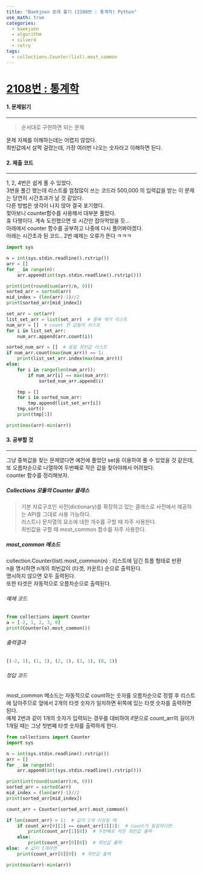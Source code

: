 ```yaml
---
title: "Baekjoon 문제 풀기 (2108번 : 통계학) Python"
use_math: true
categories:
  - baekjoon
  - algorithm
  - silver4
  - retry
tags:
  - collections.Counter(list).most_common
---
```



# [2108번 : 통계학](https://www.acmicpc.net/problem/2108)



#### 1. 문제읽기
---

> 순서대로 구현하면 되는 문제  

문제 자체를 이해하는데는 어렵지 않았다.  
최빈값에서 살짝 걸렸는데, 가장 여러번 나오는 숫자라고 이해하면 된다.  



#### 2. 제출 코드 
---

1, 2, 4번은 쉽게 풀 수 있었다.  
3번을 풀긴 했는데 리스트를 엄청많이 쓰는 코드라 500,000 의 입력값을 받는 이 문제는 당연히 시간초과가 날 것 같았다.  
다른 방법은 생각이 나지 않아 결국 포기했다.  
찾아보니 counter함수를 사용해서 대부분 풀었다.   
휴 다행이다. 계속 도전했으면 또 시간만 잡아먹었을 듯...  
아래에서 counter 함수를 공부하고 나중에 다시 풀어봐야겠다.  
아래는 시간초과 된 코드.. 2번 예제는 오류가 뜬다 ㅋㅋㅋ  

```python
import sys

n = int(sys.stdin.readline().rstrip())
arr = []
for _ in range(n):
	arr.append(int(sys.stdin.readline().rstrip()))

print(int(round(sum(arr)/n, 0)))
sorted_arr = sorted(arr)
mid_index = (len(arr)-1)//2
print(sorted_arr[mid_index])

set_arr = set(arr)
list_set_arr = list(set_arr)  # 중복 제거 리스트
num_arr = []  # count 한 값들의 리스트
for i in list_set_arr:
	num_arr.append(arr.count(i))

sorted_num_arr = []  # 동일 최빈값 리스트
if num_arr.count(max(num_arr)) == 1:
	print(list_set_arr.index(max(num_arr)))
else:
	for i in range(len(num_arr)):
		if num_arr[i] == max(num_arr):
			sorted_num_arr.append(i)

	tmp = []
	for i in sorted_num_arr:
		tmp.append(list_set_arr[i])
	tmp.sort()
	print(tmp[1])

print(max(arr)-min(arr))
```




#### 3. 공부할 것
---

그냥 중복값을 찾는 문제였다면 예전에 풀었던 set을 이용하여 풀 수 있었을 것 같은데, 또 오름차순으로 나열하여 두번째로 작은 값을 찾아야해서 어려웠다.  
counter 함수를 정리해보자.  


##### Collections 모듈의 Counter 클래스  

> 기본 자료구조인 사전(dictionary)를 확장하고 있는 클래스로 사전에서 제공하는 API를 그대로 사용 가능하다.  
> 리스트나 문자열의 요소에 대한 개수를 구할 때 자주 사용한다.  
> 최빈값을 구할 때 most_common 함수를 자주 사용한다.  

##### most_common 메소드  

collection.Counter(list).most_common(n) : 리스트에 담긴 튜플 형태로 반환  
n을 명시하면 n개의 최빈값이 (타겟, 카운트) 순으로 출력된다.  
명시하지 않으면 모두 출력된다.  
또한 타겟은 자동적으로 오름차순으로 출력된다.  

###### 예제 코드

```python
from collections import Counter
a = [-2, 1, 2, 3, 8]
print(Counter(a).most_common())
```
###### 출력결과
```python
[(-2, 1), (1, 1), (2, 1), (3, 1), (8, 1)]
```

###### 정답 코드

most_common 메소드는 자동적으로 count하는 숫자를 오름차순으로 정렬 후 리스트에 담아주므로 앞에서 2개의 타겟 숫자가 일치하면 뒤쪽에 있는 타겟 숫자를 출력하면 된다.  
예제 2번과 같이 1개의 숫자가 입력되는 경우를 대비하여 if문으로 count_arr의 길이가 1개일 때는 그냥 첫번째 타겟 숫자를 출력하게 한다.  

```python
from collections import Counter
import sys

n = int(sys.stdin.readline().rstrip())
arr = []
for _ in range(n):
	arr.append(int(sys.stdin.readline().rstrip()))

print(int(round(sum(arr)/n, 0)))
sorted_arr = sorted(arr)
mid_index = (len(arr)-1)//2
print(sorted_arr[mid_index])

count_arr = Counter(sorted_arr).most_common()

if len(count_arr) > 1:  # 값이 2개 이상일 때
    if count_arr[0][1] == count_arr[1][1]:  # count가 동일하다면
        print(count_arr[1][0])  # 두번째로 작은 최빈값 출력
    else:
        print(count_arr[0][0])  # 최빈값 출력
else:  # 값이 1개라면
    print(count_arr[0][0])  # 최빈값 출력

print(max(arr)-min(arr))
```
